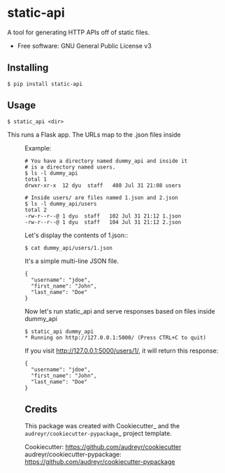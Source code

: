 static-api
==========

A tool for generating HTTP APIs off of static files.

* Free software: GNU General Public License v3


Installing
----------

  ```
  $ pip install static-api
  ```


Usage
-----

  ```
  $ static_api <dir>
  ```

  This runs a Flask app. The URLs map to the .json files inside <dir>

  Example:

  ```
  # You have a directory named dummy_api and inside it
  # is a directory named users.
  $ ls -l dummy_api
  total 1
  drwxr-xr-x  12 dyu  staff   408 Jul 31 21:08 users

  # Inside users/ are files named 1.json and 2.json
  $ ls -l dummy_api/users
  total 2
  -rw-r--r--@ 1 dyu  staff   102 Jul 31 21:12 1.json
  -rw-r--r--@ 1 dyu  staff   104 Jul 31 21:12 2.json
  ```

  Let's display the contents of 1.json::

  ```
  $ cat dummy_api/users/1.json
  ```

  It's a simple multi-line JSON file.
  ```
  {
    "username": "jdoe",
    "first_name": "John",
    "last_name": "Doe"
  }
  ```

  Now let's run static_api and serve responses based on  files inside dummy_api

  ```
  $ static_api dummy_api
  * Running on http://127.0.0.1:5000/ (Press CTRL+C to quit)
  ```

  If you visit http://127.0.0.1:5000/users/1/, it will return this response:

  ```
  {
    "username": "jdoe",
    "first_name": "John",
    "last_name": "Doe"
  }
  ```


Credits
-------

This package was created with Cookiecutter_ and the `audreyr/cookiecutter-pypackage`_ project template.

Cookiecutter: https://github.com/audreyr/cookiecutter
audreyr/cookiecutter-pypackage: https://github.com/audreyr/cookiecutter-pypackage

